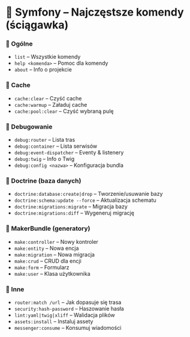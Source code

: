 # 📝 Symfony – Najczęstsze komendy (ściągawka)

### 🔹 Ogólne
- `list` – Wszystkie komendy  
- `help <komenda>` – Pomoc dla komendy  
- `about` – Info o projekcie

### 🔹 Cache
- `cache:clear` – Czyść cache  
- `cache:warmup` – Załaduj cache  
- `cache:pool:clear` – Czyść wybraną pulę

### 🔹 Debugowanie
- `debug:router` – Lista tras  
- `debug:container` – Lista serwisów  
- `debug:event-dispatcher` – Eventy & listenery  
- `debug:twig` – Info o Twig  
- `debug:config <nazwa>` – Konfiguracja bundla  

### 🔹 Doctrine (baza danych)
- `doctrine:database:create|drop` – Tworzenie/usuwanie bazy  
- `doctrine:schema:update --force` – Aktualizacja schematu  
- `doctrine:migrations:migrate` – Migracja bazy  
- `doctrine:migrations:diff` – Wygeneruj migrację  

### 🔹 MakerBundle (generatory)
- `make:controller` – Nowy kontroler  
- `make:entity` – Nowa encja  
- `make:migration` – Nowa migracja  
- `make:crud` – CRUD dla encji  
- `make:form` – Formularz  
- `make:user` – Klasa użytkownika  

### 🔹 Inne
- `router:match /url` – Jak dopasuje się trasa  
- `security:hash-password` – Haszowanie hasła  
- `lint:yaml|twig|xliff` – Walidacja plików  
- `assets:install` – Instaluj assety  
- `messenger:consume` – Konsumuj wiadomości  
